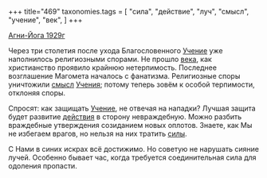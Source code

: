 +++
title="469"
taxonomies.tags = [
 "сила",
 "действие",
 "луч",
 "смысл",
 "учение",
 "век",
]
+++

[Агни-Йога 1929г](/agni/1929)

Через три столетия после ухода Благословенного [Учение](/tags/учение) уже наполнилось религиозными спорами. Не прошло [века](/tags/век), как христианство проявило крайнюю нетерпимость. Последнее возглашение Магомета началось с фанатизма. Религиозные споры уничтожили [смысл](/tags/смысл) [Учения](/tags/учение); потому теперь зовём к особой терпимости, отклоняя споры.   

Спросят: как защищать [Учение](/tags/учение), не отвечая на нападки? Лучшая защита будет развитие [действия](/tags/действие) в сторону невраждебную. Можно разбить враждебные утверждения созиданием новых оплотов. Знаете, как Мы не избегаем врагов, но нельзя на них тратить [силы](/tags/сила).   

С Нами в синих искрах всё достижимо. Но советую не нарушать сияние лучей. Особенно бывает час, когда требуется соединительная сила для одоления пропасти.